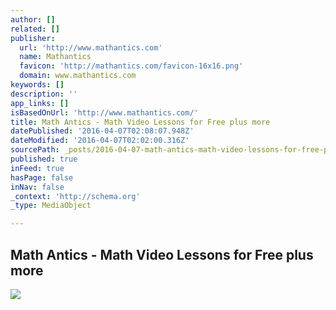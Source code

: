 ```yaml
---
author: []
related: []
publisher:
  url: 'http://www.mathantics.com'
  name: Mathantics
  favicon: 'http://mathantics.com/favicon-16x16.png'
  domain: www.mathantics.com
keywords: []
description: ''
app_links: []
isBasedOnUrl: 'http://www.mathantics.com/'
title: Math Antics - Math Video Lessons for Free plus more
datePublished: '2016-04-07T02:08:07.948Z'
dateModified: '2016-04-07T02:02:00.316Z'
sourcePath: _posts/2016-04-07-math-antics-math-video-lessons-for-free-plus-more.md
published: true
inFeed: true
hasPage: false
inNav: false
_context: 'http://schema.org'
_type: MediaObject

---
```

<article style=""><h1>Math Antics - Math Video Lessons for Free plus more</h1><img src="http://mathantics.com/images/MathAntics_thumb.jpg" /></article>